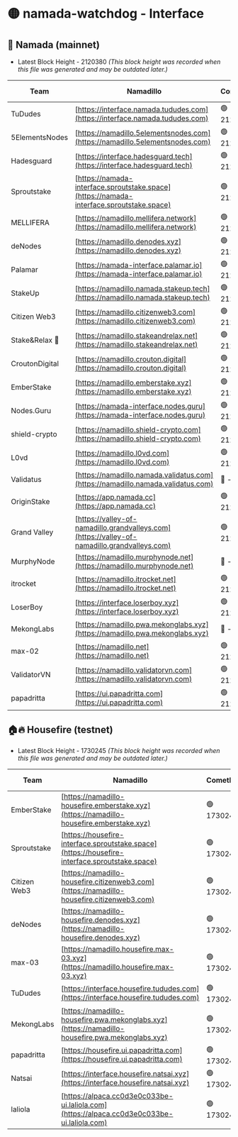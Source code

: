 # 🟡 namada-watchdog - Interface

## 🚀 Namada (mainnet)
- Latest Block Height - 2120380 *(This block height was recorded when this file was generated and may be outdated later.)*

| Team | Namadillo | CometBFT | Indexer | MASP Indexer |
|-|-|-|-|-|
| TuDudes | [https://interface.namada.tududes.com](https://interface.namada.tududes.com) | 🟢 2120358 | 🟢 2120357 | 🟢 2120358 |
| 5ElementsNodes | [https://namadillo.5elementsnodes.com](https://namadillo.5elementsnodes.com) | 🟢 2120358 | 🟢 2120358 | 🟢 2120358 |
| Hadesguard | [https://interface.hadesguard.tech](https://interface.hadesguard.tech) | 🟢 2120359 | 🟢 2120359 | 🟢 2120358 |
| Sproutstake | [https://namada-interface.sproutstake.space](https://namada-interface.sproutstake.space) | 🟢 2120359 | 🟢 2120359 | 🟢 2120360 |
| MELLIFERA | [https://namadillo.mellifera.network](https://namadillo.mellifera.network) | 🟢 2120360 | 🟢 2120360 | 🟢 2120360 |
| deNodes | [https://namadillo.denodes.xyz](https://namadillo.denodes.xyz) | 🟢 2120361 | 🟢 2120361 | 🟢 2120361 |
| Palamar | [https://namada-interface.palamar.io](https://namada-interface.palamar.io) | 🟢 2120362 | 🟢 2120362 | 🟢 2120362 |
| StakeUp | [https://namadillo.namada.stakeup.tech](https://namadillo.namada.stakeup.tech) | 🟢 2120363 | 🟢 2120363 | 🟢 2120362 |
| Citizen Web3 | [https://namadillo.citizenweb3.com](https://namadillo.citizenweb3.com) | 🟢 2120363 | 🟢 2120363 | 🔴 474294 |
| Stake&Relax 🦥 | [https://namadillo.stakeandrelax.net](https://namadillo.stakeandrelax.net) | 🟢 2120364 | 🟢 2120364 | 🟢 2120364 |
| CroutonDigital | [https://namadillo.crouton.digital](https://namadillo.crouton.digital) | 🟢 2120365 | 🔴 - | 🟢 2120366 |
| EmberStake | [https://namadillo.emberstake.xyz](https://namadillo.emberstake.xyz) | 🟢 2120367 | 🟢 2120367 | 🟢 2120366 |
| Nodes.Guru | [https://namada-interface.nodes.guru](https://namada-interface.nodes.guru) | 🟢 2120367 | 🟢 2120367 | 🟢 2120367 |
| shield-crypto | [https://namadillo.shield-crypto.com](https://namadillo.shield-crypto.com) | 🟢 2120368 | 🟢 2120368 | 🟢 2120368 |
| L0vd | [https://namadillo.l0vd.com](https://namadillo.l0vd.com) | 🟢 2120369 | 🟢 2120368 | 🟢 2120369 |
| Validatus | [https://namadillo.namada.validatus.com](https://namadillo.namada.validatus.com) | 🔴 - | 🔴 - | 🔴 - |
| OriginStake | [https://app.namada.cc](https://app.namada.cc) | 🟢 2120371 | 🟢 2120371 | 🟢 2120371 |
| Grand Valley | [https://valley-of-namadillo.grandvalleys.com](https://valley-of-namadillo.grandvalleys.com) | 🟢 2120371 | 🔴 - | 🔴 - |
| MurphyNode | [https://namadillo.murphynode.net](https://namadillo.murphynode.net) | 🔴 - | 🔴 - | 🔴 - |
| itrocket | [https://namadillo.itrocket.net](https://namadillo.itrocket.net) | 🟢 2120378 | 🟢 2120378 | 🟢 2120377 |
| LoserBoy | [https://interface.loserboy.xyz](https://interface.loserboy.xyz) | 🟢 2120378 | 🟢 2120378 | 🟢 2120378 |
| MekongLabs | [https://namadillo.pwa.mekonglabs.xyz](https://namadillo.pwa.mekonglabs.xyz) | 🔴 - | 🔴 - | 🔴 - |
| max-02 | [https://namadillo.net](https://namadillo.net) | 🟢 2120379 | 🟢 2120379 | 🟢 2120379 |
| ValidatorVN | [https://namadillo.validatorvn.com](https://namadillo.validatorvn.com) | 🟢 2120380 | 🟢 2120380 | 🟢 2120380 |
| papadritta | [https://ui.papadritta.com](https://ui.papadritta.com) | 🟢 2120380 | 🟢 2120380 | 🟢 2120380 |

## 🏠🔥 Housefire (testnet)
- Latest Block Height - 1730245 *(This block height was recorded when this file was generated and may be outdated later.)*

| Team | Namadillo | CometBFT | Indexer | MASP Indexer |
|-|-|-|-|-|
| EmberStake | [https://namadillo-housefire.emberstake.xyz](https://namadillo-housefire.emberstake.xyz) | 🟢 1730241 | 🟢 1730241 | 🟢 1730241 |
| Sproutstake | [https://housefire-interface.sproutstake.space](https://housefire-interface.sproutstake.space) | 🟢 1730241 | 🟢 1730241 | 🟢 1730241 |
| Citizen Web3 | [https://namadillo-housefire.citizenweb3.com](https://namadillo-housefire.citizenweb3.com) | 🟢 1730242 | 🟢 1730242 | 🟢 1730242 |
| deNodes | [https://namadillo-housefire.denodes.xyz](https://namadillo-housefire.denodes.xyz) | 🟢 1730242 | 🟢 1730242 | 🟢 1730242 |
| max-03 | [https://namadillo.housefire.max-03.xyz](https://namadillo.housefire.max-03.xyz) | 🟢 1730243 | 🟢 1730243 | 🟢 1730243 |
| TuDudes | [https://interface.housefire.tududes.com](https://interface.housefire.tududes.com) | 🟢 1730243 | 🟢 1730243 | 🟢 1730243 |
| MekongLabs | [https://namadillo-housefire.pwa.mekonglabs.xyz](https://namadillo-housefire.pwa.mekonglabs.xyz) | 🟢 1730244 | 🟢 1730244 | 🟢 1730243 |
| papadritta | [https://housefire.ui.papadritta.com](https://housefire.ui.papadritta.com) | 🟢 1730244 | 🟢 1730244 | 🟢 1730244 |
| Natsai | [https://interface.housefire.natsai.xyz](https://interface.housefire.natsai.xyz) | 🟢 1730245 | 🟢 1730245 | 🟢 1730245 |
| laliola | [https://alpaca.cc0d3e0c033be-ui.laliola.com](https://alpaca.cc0d3e0c033be-ui.laliola.com) | 🟢 1730245 | 🟢 1730245 | 🟢 1730245 |

